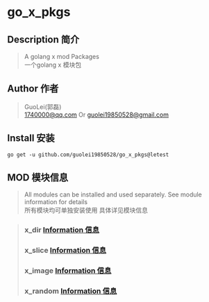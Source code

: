 # go_x_pkgs

## Description 简介

> A golang x mod Packages  
> 一个golang x 模块包

## Author 作者
> GuoLei(郭磊)  
> [1740000@qq.com](mailto:1740000@qq.com) Or [guolei19850528@gmail.com](mailto:guolei19850528@gmail.com)

## Install 安装

```shell
go get -u github.com/guolei19850528/go_x_pkgs@letest
```

## MOD 模块信息

> All modules can be installed and used separately. See module information for details  
> 所有模块均可单独安装使用 具体详见模块信息

> ### x_dir [Information 信息](https://github.com/guolei19850528/go_x_pkgs/tree/main/x_dir)
> ### x_slice [Information 信息](https://github.com/guolei19850528/go_x_pkgs/tree/main/x_slice)
> ### x_image [Information 信息](https://github.com/guolei19850528/go_x_pkgs/tree/main/x_image)
>  ### x_random [Information 信息](https://github.com/guolei19850528/go_x_pkgs/tree/main/x_random)
